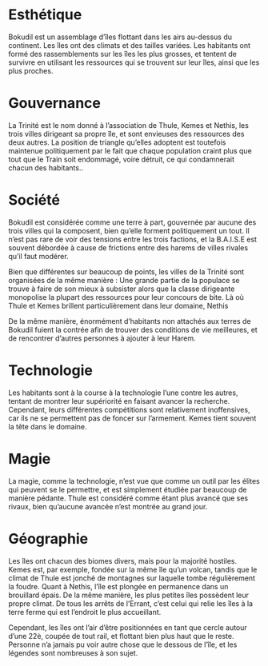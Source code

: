 # Esthétique

Bokudil est un assemblage d’îles flottant dans les airs au-dessus du continent. Les îles ont des climats et des tailles variées. Les habitants ont formé des rassemblements sur les îles les plus grosses, et tentent de survivre en utilisant les ressources qui se trouvent sur leur îles, ainsi que les plus proches.

  

# Gouvernance

La Trinité est le nom donné à l’association de Thule, Kemes et Nethis, les trois villes dirigeant sa propre île, et sont envieuses des ressources des deux autres. La position de triangle qu’elles adoptent est toutefois maintenue politiquement par le fait que chaque population craint plus que tout que le Train soit endommagé, voire détruit, ce qui condamnerait chacun des habitants..

# Société

Bokudil est considérée comme une terre à part, gouvernée par aucune des trois villes qui la composent, bien qu’elle forment politiquement un tout. Il n’est pas rare de voir des tensions entre les trois factions, et la B.A.I.S.E est souvent débordée à cause de frictions entre des harems de villes rivales qu’il faut modérer.

  

Bien que différentes sur beaucoup de points, les villes de la Trinité sont organisées de la même manière : Une grande partie de la populace se trouve à faire de son mieux à subsister alors que la classe dirigeante monopolise la plupart des ressources pour leur concours de bite. Là où Thule et Kemes brillent particulièrement dans leur domaine, Nethis

  

De la même manière, énormément d’habitants non attachés aux terres de Bokudil fuient la contrée afin de trouver des conditions de vie meilleures, et de rencontrer d’autres personnes à ajouter à leur Harem.

# Technologie

Les habitants sont à la course à la technologie l’une contre les autres, tentant de montrer leur supériorité en faisant avancer la recherche. Cependant, leurs différentes compétitions sont relativement inoffensives, car ils ne se permettent pas de foncer sur l’armement. Kemes tient souvent la tête dans le domaine.

# Magie

La magie, comme la technologie, n’est vue que comme un outil par les élites qui peuvent se le permettre, et est simplement étudiée par beaucoup de manière pédante. Thule est considéré comme étant plus avancé que ses rivaux, bien qu’aucune avancée n’est montrée au grand jour.

# Géographie

Les îles ont chacun des biomes divers, mais pour la majorité hostiles. Kemes est, par exemple, fondée sur la même île qu’un volcan, tandis que le climat de Thule est jonché de montagnes sur laquelle tombe régulièrement la foudre. Quant à Nethis, l’île est plongée en permanence dans un brouillard épais. De la même manière, les plus petites îles possèdent leur propre climat. De tous les arrêts de l’Errant, c’est celui qui relie les îles à la terre ferme qui est l’endroit le plus accueillant.

  
Cependant, les îles ont l’air d’être positionnées en tant que cercle autour d’une 22è, coupée de tout rail, et flottant bien plus haut que le reste. Personne n’a jamais pu voir autre chose que le dessous de l’île, et les légendes sont nombreuses à son sujet.